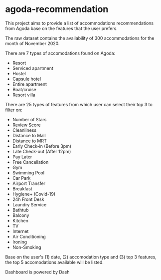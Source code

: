 # agoda-recommendation
This project aims to provide a list of accommodations recommendations from Agoda base on the features that the user prefers.

The raw dataset contains the availability of 300 accommodations for the month of November 2020. 

There are 7 types of accomodations found on Agoda:
- Resort
- Serviced apartment
- Hostel
- Capsule hotel
- Entire apartment
- Boat/cruise
- Resort villa

There are 25 types of features from which user can select their top 3 to filter on:
- Number of Stars
- Review Score
- Cleanliness
- Distance to Mall
- Distance to MRT
- Early Check-in (Before 3pm)
- Late Check-out (After 12pm)
- Pay Later
- Free Cancellation
- Gym
- Swimming Pool
- Car Park
- Airport Transfer
- Breakfast
- Hygiene+ (Covid-19)
- 24h Front Desk
- Laundry Service
- Bathtub
- Balcony
- Kitchen
- TV
- Internet
- Air Conditioning
- Ironing
- Non-Smoking

Base on the user's (1) date, (2) accomodation type and (3) top 3 features, the top 5 accomodations available will be listed.

Dashboard is powered by Dash
